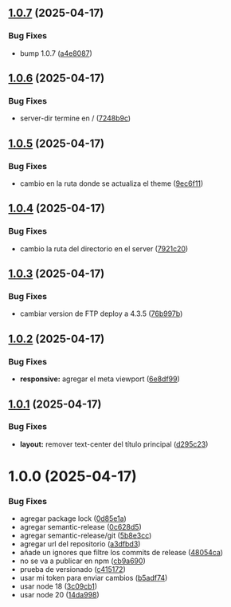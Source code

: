 ## [1.0.7](https://github.com/felixbarrosdev/felixbarros/compare/v1.0.6...v1.0.7) (2025-04-17)


### Bug Fixes

* bump 1.0.7 ([a4e8087](https://github.com/felixbarrosdev/felixbarros/commit/a4e80878d2e91db546b7dc62efc9509f616d2d64))

## [1.0.6](https://github.com/felixbarrosdev/felixbarros/compare/v1.0.5...v1.0.6) (2025-04-17)


### Bug Fixes

* server-dir termine en / ([7248b9c](https://github.com/felixbarrosdev/felixbarros/commit/7248b9ce6dc21f0adc870e66bd14a35ea014b6af))

## [1.0.5](https://github.com/felixbarrosdev/felixbarros/compare/v1.0.4...v1.0.5) (2025-04-17)


### Bug Fixes

* cambio en la ruta donde se actualiza el theme ([9ec6f11](https://github.com/felixbarrosdev/felixbarros/commit/9ec6f1134d458a69cf1d368bbaa628f83fe0fd9c))

## [1.0.4](https://github.com/felixbarrosdev/felixbarros/compare/v1.0.3...v1.0.4) (2025-04-17)


### Bug Fixes

* cambio la ruta del directorio en el server ([7921c20](https://github.com/felixbarrosdev/felixbarros/commit/7921c202aed14e260cf96f2165ab40e99d9a363a))

## [1.0.3](https://github.com/felixbarrosdev/felixbarros/compare/v1.0.2...v1.0.3) (2025-04-17)


### Bug Fixes

* cambiar version de FTP deploy a 4.3.5 ([76b997b](https://github.com/felixbarrosdev/felixbarros/commit/76b997b0e1ba2a240d150b077e65089812c56419))

## [1.0.2](https://github.com/felixbarrosdev/felixbarros/compare/v1.0.1...v1.0.2) (2025-04-17)


### Bug Fixes

* **responsive:** agregar el meta viewport ([6e8df99](https://github.com/felixbarrosdev/felixbarros/commit/6e8df99957f8ee32b04469bd7c31ada992579c43))

## [1.0.1](https://github.com/felixbarrosdev/felixbarros/compare/v1.0.0...v1.0.1) (2025-04-17)


### Bug Fixes

* **layout:** remover text-center del título principal ([d295c23](https://github.com/felixbarrosdev/felixbarros/commit/d295c230787c93a087f8d2a53d104ef82a112950))

# 1.0.0 (2025-04-17)


### Bug Fixes

* agregar package lock ([0d85e1a](https://github.com/felixbarrosdev/felixbarros/commit/0d85e1a55e12ecf2d287c9ca2534baad02e10f88))
* agregar semantic-release ([0c628d5](https://github.com/felixbarrosdev/felixbarros/commit/0c628d5ca97a88ea242c1ae9d4251071dc19f0e4))
* agregar semantic-release/git ([5b8e3cc](https://github.com/felixbarrosdev/felixbarros/commit/5b8e3cc8301174d58e7f5fd4c9f9247223afcde0))
* agregar url del repositorio ([a3dfbd3](https://github.com/felixbarrosdev/felixbarros/commit/a3dfbd3a4392ab61ce4c2a121000ddd58faa3d36))
* añade un ignores que filtre los commits de release ([48054ca](https://github.com/felixbarrosdev/felixbarros/commit/48054cadd873022ac4c0fc30ad7e05454df943b6))
* no se va a publicar en npm ([cb9a690](https://github.com/felixbarrosdev/felixbarros/commit/cb9a690cfdf031439402f2fa6394626f18794366))
* prueba de versionado ([c415172](https://github.com/felixbarrosdev/felixbarros/commit/c41517231f2874e5892568b6096b7efecda7fd27))
* usar mi token para enviar cambios ([b5adf74](https://github.com/felixbarrosdev/felixbarros/commit/b5adf746e080d71e12c1e4a29204acd026f3e7b9))
* usar node 18 ([3c09cb1](https://github.com/felixbarrosdev/felixbarros/commit/3c09cb1af3400efda08c76e0cd310d0b366fc17f))
* usar node 20 ([14da998](https://github.com/felixbarrosdev/felixbarros/commit/14da99844544f3384e7771a5f73d40eac8c3a4ce))
